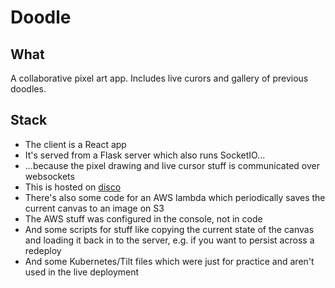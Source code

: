 # Doodle

## What
A collaborative pixel art app. Includes live curors and gallery of previous doodles.

## Stack

- The client is a React app
- It's served from a Flask server which also runs SocketIO...
- ...because the pixel drawing and live cursor stuff is communicated over websockets
- This is hosted on [disco](https://disco.recurse.com/)
- There's also some code for an AWS lambda which periodically saves the current canvas to an image on S3
- The AWS stuff was configured in the console, not in code
- And some scripts for stuff like copying the current state of the canvas and loading it back in to the server, e.g. if you want to persist across a redeploy
- And some Kubernetes/Tilt files which were just for practice and aren't used in the live deployment
